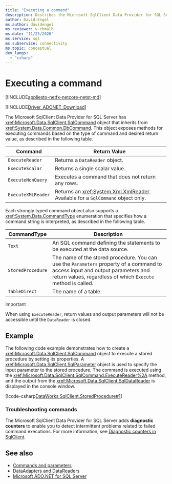 ```yaml
---
title: "Executing a command"
description: Describes the Microsoft SqlClient Data Provider for SQL Server `Command` object and how to use it to execute queries and commands against a data source.
author: David-Engel
ms.author: davidengel
ms.reviewer: v-chmalh
ms.date: "11/25/2020"
ms.service: sql
ms.subservice: connectivity
ms.topic: conceptual
dev_langs:
  - "csharp"
---
```

# Executing a command

[!INCLUDE[appliesto-netfx-netcore-netst-md](../../includes/appliesto-netfx-netcore-netst-md.md)]

[!INCLUDE[Driver_ADONET_Download](../../includes/driver_adonet_download.md)]

The Microsoft SqlClient Data Provider for SQL Server has <xref:Microsoft.Data.SqlClient.SqlCommand> object that inherits from <xref:System.Data.Common.DbCommand>. This object exposes methods for executing commands based on the type of command and desired return value, as described in the following table.

|Command|Return Value|  
|-------------|------------------|  
|`ExecuteReader`|Returns a `DataReader` object.|  
|`ExecuteScalar`|Returns a single scalar value.|  
|`ExecuteNonQuery`|Executes a command that does not return any rows.|  
|`ExecuteXMLReader`|Returns an <xref:System.Xml.XmlReader>. Available for a `SqlCommand` object only.|

Each strongly typed command object also supports a <xref:System.Data.CommandType> enumeration that specifies how a command string is interpreted, as described in the following table.

|CommandType|Description|
|-----------------|-----------------|  
|`Text`|An SQL command defining the statements to be executed at the data source.|  
|`StoredProcedure`|The name of the stored procedure. You can use the `Parameters` property of a command to access input and output parameters and return values, regardless of which `Execute` method is called.|  
|`TableDirect`|The name of a table.|

> [!IMPORTANT]
> When using `ExecuteReader`, return values and output parameters will not be accessible until the `DataReader` is closed.

## Example

The following code example demonstrates how to create a <xref:Microsoft.Data.SqlClient.SqlCommand> object to execute a stored procedure by setting its properties. A <xref:Microsoft.Data.SqlClient.SqlParameter> object is used to specify the input parameter to the stored procedure. The command is executed using the <xref:Microsoft.Data.SqlClient.SqlCommand.ExecuteReader%2A> method, and the output from the <xref:Microsoft.Data.SqlClient.SqlDataReader> is displayed in the console window.

[!code-csharp[DataWorks SqlClient.StoredProcedure#1](~/../sqlclient/doc/samples/SqlCommand_StoredProcedure.cs#1)]

### Troubleshooting commands

The Microsoft SqlClient Data Provider for SQL Server adds **diagnostic counters** to enable you to detect intermittent problems related to failed command executions. For more information, see [Diagnostic counters in SqlClient](diagnostic-counters.md).

## See also

- [Commands and parameters](commands-parameters.md)
- [DataAdapters and DataReaders](dataadapters-datareaders.md)
- [Microsoft ADO.NET for SQL Server](microsoft-ado-net-sql-server.md)
